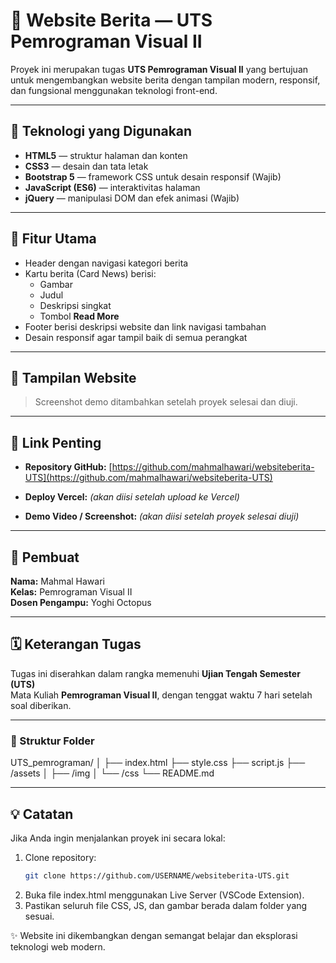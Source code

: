 # 📰 Website Berita — UTS Pemrograman Visual II

Proyek ini merupakan tugas **UTS Pemrograman Visual II** yang bertujuan untuk mengembangkan website berita dengan tampilan modern, responsif, dan fungsional menggunakan teknologi front-end.

---

## 🚀 Teknologi yang Digunakan
- **HTML5** — struktur halaman dan konten
- **CSS3** — desain dan tata letak
- **Bootstrap 5** — framework CSS untuk desain responsif (Wajib)
- **JavaScript (ES6)** — interaktivitas halaman
- **jQuery** — manipulasi DOM dan efek animasi (Wajib)

---

## 🧩 Fitur Utama
- Header dengan navigasi kategori berita  
- Kartu berita (Card News) berisi:
  - Gambar  
  - Judul  
  - Deskripsi singkat  
  - Tombol **Read More**
- Footer berisi deskripsi website dan link navigasi tambahan  
- Desain responsif agar tampil baik di semua perangkat

---

## 📸 Tampilan Website
> Screenshot demo ditambahkan setelah proyek selesai dan diuji.

---

## 🔗 Link Penting
- **Repository GitHub:** 
[https://github.com/mahmalhawari/websiteberita-UTS](https://github.com/mahmalhawari/websiteberita-UTS)

- **Deploy Vercel:** *(akan diisi setelah upload ke Vercel)*
- **Demo Video / Screenshot:** *(akan diisi setelah proyek selesai diuji)*

---

## 🧠 Pembuat
**Nama:** Mahmal Hawari  
**Kelas:** Pemrograman Visual II  
**Dosen Pengampu:** Yoghi Octopus

---

## 🗓️ Keterangan Tugas
Tugas ini diserahkan dalam rangka memenuhi **Ujian Tengah Semester (UTS)**  
Mata Kuliah **Pemrograman Visual II**, dengan tenggat waktu 7 hari setelah soal diberikan.

---

### 📂 Struktur Folder
UTS_pemrograman/
│
├── index.html
├── style.css
├── script.js
├── /assets
│ ├── /img
│ └── /css
└── README.md 

---

## 💡 Catatan
Jika Anda ingin menjalankan proyek ini secara lokal:
1. Clone repository:  
   ```bash
   git clone https://github.com/USERNAME/websiteberita-UTS.git
2. Buka file index.html menggunakan Live Server (VSCode Extension).
3. Pastikan seluruh file CSS, JS, dan gambar berada dalam folder yang sesuai.

✨ Website ini dikembangkan dengan semangat belajar dan eksplorasi teknologi web modern.



